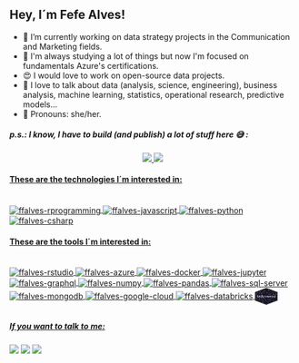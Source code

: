 ## Hey, I´m Fefe Alves!

- 🔨 I’m currently working on data strategy projects in the Communication and Marketing fields.
- 🎲 I'm always studying a lot of things but now I'm focused on fundamentals Azure's certifications. 
- 😍 I would love to work on open-source data projects.
- 💬 I love to talk about data (analysis, science, engineering), business analysis, machine learning, statistics, operational research, predictive models...  
- 🌈 Pronouns: she/her.

##### p.s.: I know, I have to build (and publish) a lot of stuff here 😅 :
<div align="center">
  <a href="https://github.com/ffalves">
  <img height="150em" src="https://github-readme-stats.vercel.app/api?username=ffalves&show_icons=true&theme=merko&include_all_commits=true&count_private=true"/>
  <img height="150em" src="https://github-readme-stats.vercel.app/api/top-langs/?username=ffalves&layout=compact&langs_count=7&theme=merko"/>
</div>

#### These are the technologies I´m interested in:
<div style="display: inline_block"><br>
  <img align="center" alt="ffalves-rprogramming" height="30" width="40" src="https://cdn.jsdelivr.net/gh/devicons/devicon/icons/r/r-original.svg">
  <img align="center" alt="ffalves-javascript" height="30" width="40" src="https://cdn.jsdelivr.net/gh/devicons/devicon/icons/javascript/javascript-original.svg">
  <img align="center" alt="ffalves-python" height="30" width="40" src="https://cdn.jsdelivr.net/gh/devicons/devicon/icons/python/python-original.svg">
  <img align="center" alt="ffalves-csharp" height="30" width="40" src="https://cdn.jsdelivr.net/gh/devicons/devicon/icons/csharp/csharp-original.svg"">
</div>

#### These are the tools I´m interested in:
<div style="display: inline_block"><br>
  <img align="center" alt="ffalves-rstudio" height="30" width="40" src="https://cdn.jsdelivr.net/gh/devicons/devicon/icons/rstudio/rstudio-original.svg">
  <img align="center" alt="ffalves-azure" height="30" width="40" src="https://cdn.jsdelivr.net/gh/devicons/devicon/icons/azure/azure-original.svg">
  <img align="center" alt="ffalves-docker" height="30" width="40" src="https://cdn.jsdelivr.net/gh/devicons/devicon/icons/docker/docker-original.svg">
  <img align="center" alt="ffalves-jupyter" height="30" width="40" src="https://cdn.jsdelivr.net/gh/devicons/devicon/icons/jupyter/jupyter-original.svg">
  <img align="center" alt="ffalves-graphql" height="30" width="40" src="https://cdn.jsdelivr.net/gh/devicons/devicon/icons/graphql/graphql-plain.svg">
  <img align="center" alt="ffalves-numpy" height="30" width="40" src="https://cdn.jsdelivr.net/gh/devicons/devicon/icons/numpy/numpy-original.svg">
  <img align="center" alt="ffalves-pandas" height="30" width="40" src="https://cdn.jsdelivr.net/gh/devicons/devicon/icons/pandas/pandas-original.svg">
  <img align="center" alt="ffalves-sql-server" height="30" width="40" src="https://cdn.jsdelivr.net/gh/devicons/devicon/icons/microsoftsqlserver/microsoftsqlserver-plain-wordmark.svg">
  <img align="center" alt="ffalves-mongodb" height="30" width="40" src="https://cdn.jsdelivr.net/gh/devicons/devicon/icons/mongodb/mongodb-original.svg">     
  <img align="center" alt="ffalves-google-cloud" height="30" width="40" src="https://cdn.jsdelivr.net/gh/devicons/devicon/icons/googlecloud/googlecloud-original.svg">
  <img align="center" alt="ffalves-databricks" height="30" width="40" src="https://cdn.icon-icons.com/icons2/2699/PNG/128/databricks_logo_icon_170295.png">
  <img align="center" alt="ffalves-tidyverse" height="30" width="40" src="https://raw.githubusercontent.com/rstudio/hex-stickers/13ed1ab84f92d90be43439c371a6cf2b49d8c373/SVG/tidyverse.svg">

  
  ##
 
 
##### If you want to talk to me:
<div> 
  <a href = "mailto:falves.ds.lab@gmail.com"><img src="https://img.shields.io/badge/-Gmail-%23333?style=for-the-badge&logo=gmail&logoColor=white" target="_blank"></a>
  <a href="https://www.linkedin.com/in/fefealves" target="_blank"><img src="https://img.shields.io/badge/-LinkedIn-%230077B5?style=for-the-badge&logo=linkedin&logoColor=white" target="_blank"></a> 
  <a href="https://www.twitter.com/fefealves" target="_blank"><img src=https://img.shields.io/badge/Twitter-1DA1F2?style=for-the-badge&logo=twitter&logoColor=white target="_blank"></a> 
</div>

